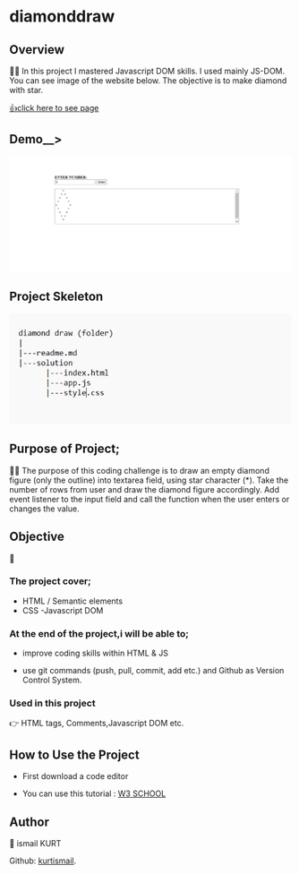 # diamonddraw

## Overview

👨‍💻 In this project I mastered Javascript DOM skills. I used mainly JS-DOM. You can see image of the website below. The objective is to make diamond with star.

[👍click here to see page](https://kurtismail.github.io/draw_of_diamonds/)

## Demo__>

<img src="https://github.com/kurtismail/draw_of_diamonds/blob/main/1.png" width="900"/>

## Project Skeleton

<img src="https://github.com/kurtismail/draw_of_diamonds/blob/main/2.png" width="900"/>

## Purpose of Project;

👨‍💻 The purpose of this coding challenge is to draw an empty diamond figure (only the outline) into textarea field, using star character (\*). Take the number of rows from user and draw the diamond figure accordingly. Add event listener to the input field and call the function when the user enters or changes the value.

## Objective

🎯

### The project cover;

- HTML / Semantic elements
- CSS
  -Javascript DOM

### At the end of the project,i will be able to;

- improve coding skills within HTML & JS

- use git commands (push, pull, commit, add etc.) and Github as Version Control System.

### Used in this project

👉 HTML tags, Comments,Javascript DOM etc.

## How to Use the Project

- First download a code editor

- You can use this tutorial : [W3 SCHOOL](https://www.w3schools.com/html/html_images.asp)

## Author

👤 ismail KURT

Github: [kurtismail](https://github.com/kurtismail).
